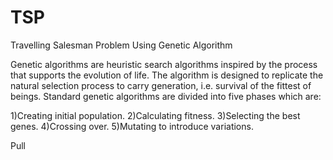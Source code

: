 # TSP
Travelling Salesman Problem Using Genetic Algorithm

Genetic algorithms are heuristic search algorithms inspired by the process that supports the evolution of life. The algorithm is designed to replicate the natural selection process to carry generation, i.e. survival of the fittest of beings.
Standard genetic algorithms are divided into five phases which are:

1)Creating initial population.
2)Calculating fitness.
3)Selecting the best genes.
4)Crossing over.
5)Mutating to introduce variations.

Pull

